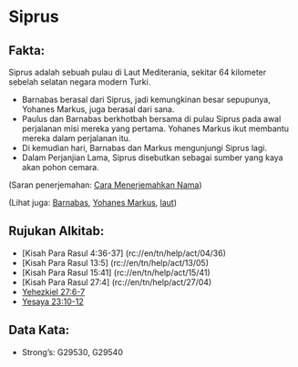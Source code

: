 # Siprus 

## Fakta: 

Siprus adalah sebuah pulau di Laut Mediterania, sekitar 64 kilometer sebelah selatan negara modern Turki. 

* Barnabas berasal dari Siprus, jadi kemungkinan besar sepupunya, Yohanes Markus, juga berasal dari sana.
* Paulus dan Barnabas berkhotbah bersama di pulau Siprus pada awal perjalanan misi mereka yang pertama. Yohanes Markus ikut membantu mereka dalam perjalanan itu.
* Di kemudian hari, Barnabas dan Markus mengunjungi Siprus lagi.
* Dalam Perjanjian Lama, Siprus disebutkan sebagai sumber yang kaya akan pohon cemara. 

(Saran penerjemahan: [Cara Menerjemahkan Nama](rc://en/ta/man/translate/translate-names)) 

(Lihat juga: [Barnabas](../names/barnabas.md), [Yohanes Markus](../names/johnmark.md), [laut](../names/mediterranean.md)) 

## Rujukan Alkitab:

* [Kisah Para Rasul 4:36-37] (rc://en/tn/help/act/04/36)
* [Kisah Para Rasul 13:5] (rc://en/tn/help/act/13/05)
* [Kisah Para Rasul 15:41] (rc://en/tn/help/act/15/41)
* [Kisah Para Rasul 27:4] (rc://en/tn/help/act/27/04)
* [Yehezkiel 27:6-7](rc://en/tn/help/ezk/27/06)
* [Yesaya 23:10-12](rc://en/tn/help/isa/23/10) 

## Data Kata:

* Strong’s: G29530, G29540
